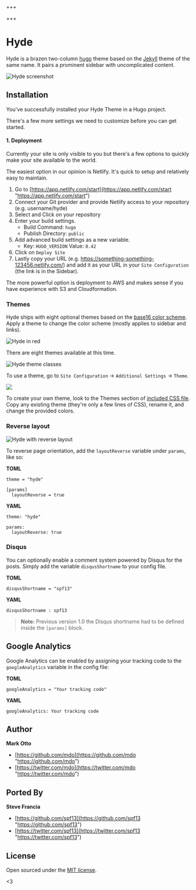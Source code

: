 +++

+++
# Hyde

Hyde is a brazen two-column [hugo](https://gohugo.io) theme based on the [Jekyll](http://jekyllrb.com) theme of the same name. It pairs a prominent sidebar with uncomplicated content.

![Hyde screenshot](https://f.cloud.github.com/assets/98681/1831228/42af6c6a-7384-11e3-98fb-e0b923ee0468.png)

## Installation

You've successfully installed your Hyde Theme in a Hugo project.

There's a few more settings we need to customize before you can get started.

#### 1. Deployment

Currently your site is only visible to you but there's a few options to quickly make your site available to the world.

The easiest option in our opinion is Netlify. It's quick to setup and relatively easy to maintain.

1. Go to [https://app.netlify.com/start](https://app.netlify.com/start "https://app.netlify.com/start")
2. Connect your Git provider and provide Netlify access to your repository (e.g. username/hyde)
3. Select and Click on your repository
4. Enter your build settings.
   * Build Command: `hugo`
   * Publish Directory: `public`
5. Add advanced build settings as a new variable.
   * Key: `HUGO_VERSION` Value: `0.42`
6. Click on `Deploy Site`
7. Lastly copy your URL (e.g. https://something-something-123456.netlify.com/) and add it as your URL in your `Site Configuration` (the link is in the Sidebar).

The more powerful option is deployment to AWS and makes sense if you have experience with S3 and Cloudformation.

### Themes

Hyde ships with eight optional themes based on the [base16 color scheme](https://github.com/chriskempson/base16). Apply a theme to change the color scheme (mostly applies to sidebar and links).

![Hyde in red](https://f.cloud.github.com/assets/98681/1831229/42b0b354-7384-11e3-8462-31b8df193fe5.png)

There are eight themes available at this time.

![Hyde theme classes](https://f.cloud.github.com/assets/98681/1817044/e5b0ec06-6f68-11e3-83d7-acd1942797a1.png)

To use a theme, go to `Site Configuration` -> `Additional Settings` -> `Theme`.

![](/uploads/theme-settings.png)

To create your own theme, look to the Themes section of [included CSS file](https://github.com/poole/hyde/blob/master/public/css/hyde.css). Copy any existing theme (they're only a few lines of CSS), rename it, and change the provided colors.

### Reverse layout

![Hyde with reverse layout](https://f.cloud.github.com/assets/98681/1831230/42b0d3ac-7384-11e3-8d54-2065afd03f9e.png)

To reverse page orientation, add the `layoutReverse` variable under `params`, like so:

**TOML**

    theme = "hyde"
    
    [params]
      layoutReverse = true

**YAML**

    theme: "hyde"
    
    params:
      layoutReverse: true

### Disqus

You can optionally enable a comment system powered by Disqus for the posts. Simply add the variable `disqusShortname` to your config file.

**TOML**

    disqusShortname = "spf13"

**YAML**

    disqusShortname : spf13

> **Note:** Previous version 1.0 the Disqus shortname had to be defined inside the `[params]` block.

## Google Analytics

Google Analytics can be enabled by assigning your tracking code to the `googleAnalytics` variable in the config file:

**TOML**

    googleAnalytics = "Your tracking code"

**YAML**

    googleAnalytics: Your tracking code

## Author

**Mark Otto**

* [https://github.com/mdo](https://github.com/mdo "https://github.com/mdo")
* [https://twitter.com/mdo](https://twitter.com/mdo "https://twitter.com/mdo")

## Ported By

**Steve Francia**

* [https://github.com/spf13](https://github.com/spf13 "https://github.com/spf13")
* [https://twitter.com/spf13](https://twitter.com/spf13 "https://twitter.com/spf13")

## License

Open sourced under the [MIT license](LICENSE.md).

<3